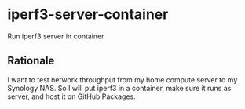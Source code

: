 # iperf3-server-container

Run iperf3 server in container

## Rationale

I want to test network throughput from my home compute server to my Synology
NAS. So I will put iperf3 in a container, make sure it runs as server,
and host it on GitHub Packages.
